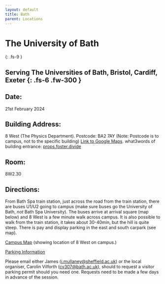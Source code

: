 ```yaml
---
layout: default
title: Bath
parent: Locations
---
```


# The University of Bath
{: .fs-9 }

Serving The Universities of Bath, Bristol, Cardiff, Exeter
{: .fs-6 .fw-300 }
---

## Date:
21st February 2024

## Building Address:
8 West (The Physics Department). Postcode: BA2 7AY (Note: Postcode is to campus, not to the specific building)  [Link to Google Maps](https://maps.app.goo.gl/JbFK795hdW2RQYJa7). what3words of building entrance: [props.foster.divide](https://what3words.com/props.foster.divide)

## Room:
8W2.30

## Directions:
From Bath Spa train station, just across the road from the train station, there are buses U1/U2 going to campus (make sure buses go the University of Bath, *not* Bath Spa University). The buses arrive at arrival square (map below) and 8 West is a few minute walk across campus. It is also possible to walk from the train station, it takes about 30-40min, but the hill is quite steep. There is pay and display parking in the east and south carpark (see map).

[Campus Map](https://www.bath.ac.uk/publications/claverton-down-campus-map/attachments/university-campus-map.pdf) (showing location of 8 West on campus.)

[Parking Information](https://www.bath.ac.uk/corporate-information/visitor-car-parking-on-our-claverton-down-campus/)

Please email either James (j.mullaney@sheffield.ac.uk) or the local organiser, Carolin Vilforth (cv307@bath.ac.uk), should to request a visitor parking permit should you need one. Requests need to be made a few days in advance of the session.